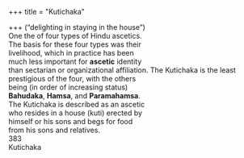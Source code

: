 +++
title = "Kutichaka"

+++
(“delighting in staying in the house”)  
One the of four types of Hindu ascetics.  
The basis for these four types was their  
livelihood, which in practice has been  
much less important for **ascetic** identity  
than sectarian or organizational affiliation. The Kutichaka is the least prestigious of the four, with the others  
being (in order of increasing status)  
**Bahudaka**, **Hamsa**, and **Paramahamsa**.  
The Kutichaka is described as an ascetic  
who resides in a house (kuti) erected by  
himself or his sons and begs for food  
from his sons and relatives.  
383  
Kutichaka